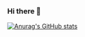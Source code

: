 ### Hi there 👋

[![Anurag's GitHub stats](https://github-readme-stats.vercel.app/api?username=conquistador1492&count_private=true)](https://github.com/anuraghazra/github-readme-stats)

<!--
**conquistador1492/conquistador1492** is a ✨ _special_ ✨ repository because its `README.md` (this file) appears on your GitHub profile.

Here are some ideas to get you started:

- 🔭 I’m currently working on ...
- 🌱 I’m currently learning ...
- 👯 I’m looking to collaborate on ...
- 🤔 I’m looking for help with ...
- 💬 Ask me about ...
- 📫 How to reach me: ...
- 😄 Pronouns: ...
- ⚡ Fun fact: ...
-->
